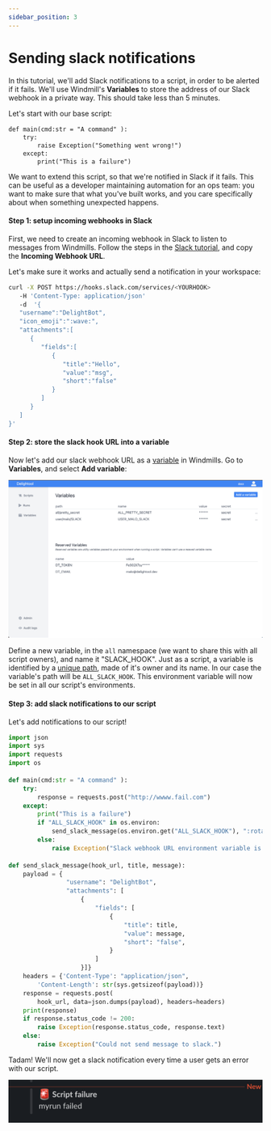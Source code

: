 ```yaml
---
sidebar_position: 3
---
```


# Sending slack notifications

In this tutorial, we'll add Slack notifications to a script, in order to be
alerted if it fails. We'll use Windmill's **Variables** to store the address of
our Slack webhook in a private way. This should take less than 5 minutes.

Let's start with our base script:

```
def main(cmd:str = "A command" ):
	try:
		raise Exception("Something went wrong!")
	except:
		print("This is a failure")
```

We want to extend this script, so that we're notified in Slack if it fails. This
can be useful as a developer maintaining automation for an ops team: you want to
make sure that what you've built works, and you care specifically about when
something unexpected happens.

#### Step 1: setup incoming webhooks in Slack

First, we need to create an incoming webhook in Slack to listen to messages from
Windmills. Follow the steps in the
[Slack tutorial](https://slack.com/help/articles/115005265063-Incoming-webhooks-for-Slack),
and copy the **Incoming Webhook URL**.

Let's make sure it works and actually send a notification in your workspace:

```bash
curl -X POST https://hooks.slack.com/services/<YOURHOOK>
   -H 'Content-Type: application/json'
   -d  '{
   "username":"DelightBot",
   "icon_emoji":":wave:",
   "attachments":[
      {
         "fields":[
            {
               "title":"Hello",
               "value":"msg",
               "short":"false"
            }
         ]
      }
   ]
}'
```

#### Step 2: store the slack hook URL into a variable

Now let's add our slack webhook URL as a
[variable](../reference#variable) in Windmills. Go to
**Variables**, and select **Add variable**:

![Add variable](../assets/tutorials/add_variables.png)

Define a new variable, in the `all` namespace (we want to share this with all
script owners), and name it "SLACK_HOOK". Just as a script, a variable is
identified by a [unique path](../reference#path), made of it's owner and its
name. In our case the variable's path will be `ALL_SLACK_HOOK`. This environment
variable will now be set in all our script's environments.

#### Step 3: add slack notifications to our script

Let's add notifications to our script!

```python
import json
import sys
import requests
import os

def main(cmd:str = "A command" ):
	try:
		response = requests.post("http://wwww.fail.com")
	except:
		print("This is a failure")
		if "ALL_SLACK_HOOK" in os.environ:
			send_slack_message(os.environ.get("ALL_SLACK_HOOK"), ":rotating_light: Script failure", cmd + " failed")
		else:
			raise Exception("Slack webhook URL environment variable is not set")

def send_slack_message(hook_url, title, message):
	payload = {
				"username": "DelightBot",
				"attachments": [
					{
						"fields": [
							{
								"title": title,
								"value": message,
								"short": "false",
							}
						]
					}]}
	headers = {'Content-Type': "application/json",
		'Content-Length': str(sys.getsizeof(payload))}
	response = requests.post(
		hook_url, data=json.dumps(payload), headers=headers)
	print(response)
	if response.status_code != 200:
		raise Exception(response.status_code, response.text)
	else:
		raise Exception("Could not send message to slack.")
```

Tadam! We'll now get a slack notification every time a user gets an error with
our script.

![Warning](../assets/tutorials/slack_result.png)
